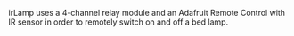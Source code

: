 irLamp uses a 4-channel relay module and
an Adafruit Remote Control with IR sensor
in order to remotely switch on and off
a bed lamp.
